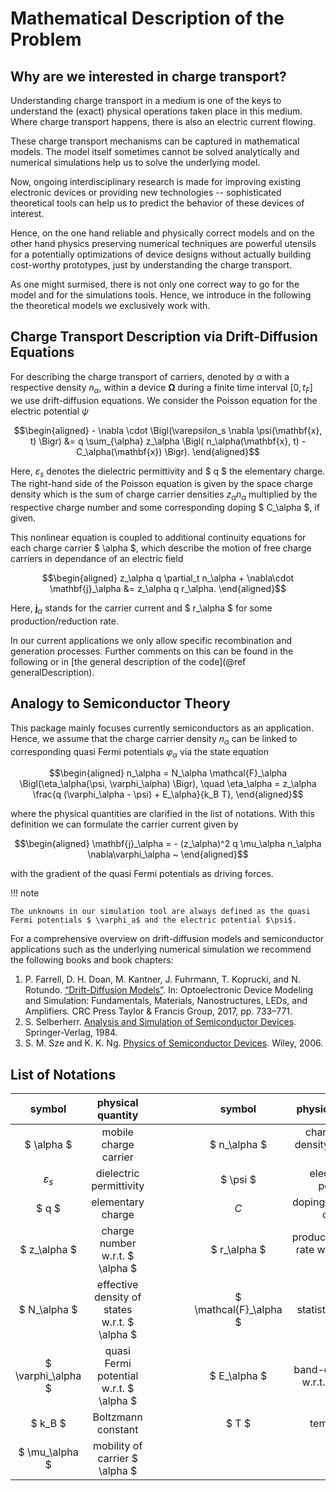 
Mathematical Description of the Problem
================================
## Why are we interested in charge transport?
Understanding charge transport in a medium is one of the keys to understand the (exact) physical operations taken place in this medium.
Where charge transport happens, there is also an electric current flowing. 

These charge transport mechanisms can be captured in mathematical models. The model itself sometimes cannot be solved analytically and numerical simulations help us to solve the underlying model.

Now, ongoing interdisciplinary research is made for improving existing electronic devices or providing new technologies -- sophisticated theoretical tools can help us to predict the behavior of these devices of interest.

Hence, on the one hand reliable and physically correct models and on the other hand physics preserving numerical techniques are powerful utensils for a potentially optimizations of device designs without actually building cost-worthy prototypes, just by understanding the charge transport.

As one might surmised, there is not only one correct way to go for the model and for the simulations tools. Hence, we introduce in the following the theoretical models we exclusively work with.

## Charge Transport Description via Drift-Diffusion Equations
For describing the charge transport of carriers, denoted by 
$\alpha$ with a respective density
$n_\alpha$,
within a device
$\mathbf{\Omega}$ during a finite time interval 
$[0, t_F]$
we use drift-diffusion equations. We consider the Poisson equation for the electric potential
$\psi$
```math
\begin{aligned}
- \nabla \cdot \Bigl(\varepsilon_s \nabla \psi(\mathbf{x}, t) \Bigr) &= q \sum_{\alpha} z_\alpha \Bigl( n_\alpha(\mathbf{x}, t) - C_\alpha(\mathbf{x}) \Bigr).
\end{aligned}
```
Here, 
$\varepsilon_s$
denotes the dielectric permittivity and $ q $ the elementary charge. The right-hand side of the Poisson equation is given by the space charge density which is the sum of charge carrier densities
$z_\alpha n_\alpha$
multiplied by the respective charge number and some corresponding doping $ C_\alpha $, if given.

This nonlinear equation is coupled to additional continuity equations for each charge carrier $ \alpha $, which describe the motion of free charge carriers in dependance of an electric field
```math
\begin{aligned}
z_\alpha q \partial_t n_\alpha +  \nabla\cdot \mathbf{j}_\alpha 
	&= 
	z_\alpha q	r_\alpha.
\end{aligned}
```
Here,
$\mathbf{j}_\alpha$
stands for the carrier current and $ r_\alpha $ for some production/reduction rate.

In our current applications we only allow specific recombination and generation processes. Further comments on this can be found in the following or in
[the general description of the code](@ref generalDescription).

## Analogy to Semiconductor Theory
This package mainly focuses currently semiconductors as an application. Hence, we assume that the charge carrier density
$n_\alpha$
can be linked to corresponding quasi Fermi potentials $\varphi_\alpha$ via the state equation 
```math
\begin{aligned}
n_\alpha = N_\alpha \mathcal{F}_\alpha \Bigl(\eta_\alpha(\psi, \varphi_\alpha) \Bigr), \quad \eta_\alpha = z_\alpha \frac{q (\varphi_\alpha - \psi) + E_\alpha}{k_B T},
\end{aligned}
```
where the physical quantities are clarified in the list of notations. With this definition we can formulate the carrier current given by
```math
\begin{aligned}
    \mathbf{j}_\alpha 
	=
    - (z_\alpha)^2 q \mu_\alpha  
    n_\alpha  
    \nabla\varphi_\alpha
    ~
\end{aligned}
```
with the gradient of the quasi Fermi potentials as driving forces. 

!!! note

    The unknowns in our simulation tool are always defined as the quasi Fermi potentials $ \varphi_a$ and the electric potential $\psi$.




For a comprehensive overview on drift-diffusion models and semiconductor applications such as the underlying numerical simulation we recommend the following books and book chapters:

1. P. Farrell, D. H. Doan, M. Kantner, J. Fuhrmann, T. Koprucki, and N. Rotundo. [“Drift-Diffusion Models”](https://www.taylorfrancis.com/chapters/edit/10.4324/9781315152318-25/drift-diffusion-models-patricio-farrell-nella-rotundo-duy-hai-doan-markus-kantner-j%C3%BCrgen-fuhrmann-thomas-koprucki). In: Optoelectronic Device Modeling and Simulation: Fundamentals, Materials, Nanostructures, LEDs, and Amplifiers. CRC Press Taylor & Francis Group, 2017, pp. 733–771.
2. S. Selberherr. [Analysis and Simulation of Semiconductor Devices](https://link.springer.com/book/10.1007/978-3-7091-8752-4). Springer-Verlag, 1984.
3. S. M. Sze and K. K. Ng. [Physics of Semiconductor Devices](https://onlinelibrary.wiley.com/doi/book/10.1002/0470068329). Wiley, 2006.


## List of Notations

| **symbol** | **physical quantity** |   |   |   |   | **symbol** | **physical quantity** |
| :---:         |     :---:      |          :---: |          :---: |          :---: |          :---: |          :---: |          :---: |
| $ \alpha $   | mobile charge carrier     |      |      |      |      | $ n_\alpha $    | charge carrier density of $ \alpha $    |
| $\varepsilon_s$     | dielectric permittivity       |      |      |      |      | $ \psi $      | electrostatic potential      |
| $ q $     | elementary charge       |      |      |      |      | $C$      | doping/background charge      |
| $ z_\alpha $     | charge number w.r.t. $ \alpha $       |      |      |      |      | $ r_\alpha $     | production/reaction rate w.r.t. $ \alpha $       |      |      |      |      | $ \mathbf{j}_\alpha $      | current density w.r.t. $ \alpha $      |
| $ N_\alpha $     | effective density of states w.r.t. $ \alpha $       |      |      |      |      | $ \mathcal{F}_\alpha $      | statistics function      |
| $ \varphi_\alpha $     | quasi Fermi potential w.r.t. $ \alpha $       |      |      |      |      | $ E_\alpha $      | band-edge energy w.r.t. $ \alpha $      |
| $ k_B $     | Boltzmann constant       |      |      |      |      | $ T $      | temperature      |
| $ \mu_\alpha $     | mobility of carrier $ \alpha $      |      |      |      |      |        |        |

